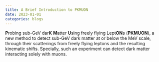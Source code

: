 ```yaml
---
title: A Brief Introduction to PKMUON
date: 2023-01-01
categories: blogs
---
```

**P**robing sub-GeV dar**K** **M**atter **U**sing freely flying Lept**ON**s (**PKMUON**), a new method to detect sub-GeV dark matter at or below the MeV scale, through their scatterings from freely flying leptons and the resulting kinematic shifts. Specially, such an experiment can detect dark matter interacting solely with muons.
